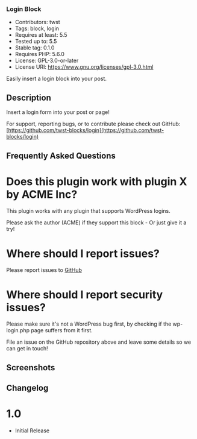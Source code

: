 ### Login Block
* Contributors:      twst
* Tags:              block, login
* Requires at least: 5.5
* Tested up to:      5.5
* Stable tag:        0.1.0
* Requires PHP:      5.6.0
* License:           GPL-3.0-or-later
* License URI:       https://www.gnu.org/licenses/gpl-3.0.html

Easily insert a login block into your post.

## Description

Insert a login form into your post or page!

For support, reporting bugs, or to contribute please check out GitHub:
[https://github.com/twst-blocks/login](https://github.com/twst-blocks/login)

## Frequently Asked Questions

# Does this plugin work with plugin X by ACME Inc?
This plugin works with any plugin that supports WordPress logins.

Please ask the author (ACME) if they support this block - Or just give it a try!

# Where should I report issues?
Please report issues to [GitHub](https://github.com/twst-blocks/login)

# Where should I report security issues?
Please make sure it's not a WordPress bug first, by checking if the wp-login.php page suffers from it first.

File an issue on the GitHub repository above and leave some details so we can get in touch!

## Screenshots

## Changelog

# 1.0
* Initial Release
